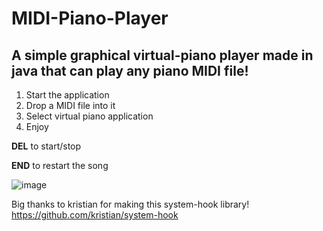 # MIDI-Piano-Player
## A simple graphical virtual-piano player made in java that can play any piano MIDI file!

1. Start the application
2. Drop a MIDI file into it 
3. Select virtual piano application 
4. Enjoy

**DEL** to start/stop

**END** to restart the song

![image](https://user-images.githubusercontent.com/51513175/123486969-58f06300-d60d-11eb-91df-e53718d22e64.png)

Big thanks to kristian for making this system-hook library!
https://github.com/kristian/system-hook
